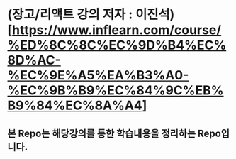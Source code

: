 # (장고/리액트 강의 저자 : 이진석)[https://www.inflearn.com/course/%ED%8C%8C%EC%9D%B4%EC%8D%AC-%EC%9E%A5%EA%B3%A0-%EC%9B%B9%EC%84%9C%EB%B9%84%EC%8A%A4]

## 본 Repo는 해당강의를 통한 학습내용을 정리하는 Repo입니다.
